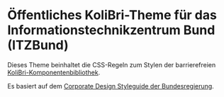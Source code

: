# Öffentliches KoliBri-Theme für das Informationstechnikzentrum Bund (ITZBund)

Dieses Theme beinhaltet die CSS-Regeln zum Stylen der barrierefreien [KoliBri-Komponentenbibliothek](https://public-ui.github.io/).

Es basiert auf dem [Corporate Design Styleguide der Bundesregierung](https://styleguide.bundesregierung.de).
